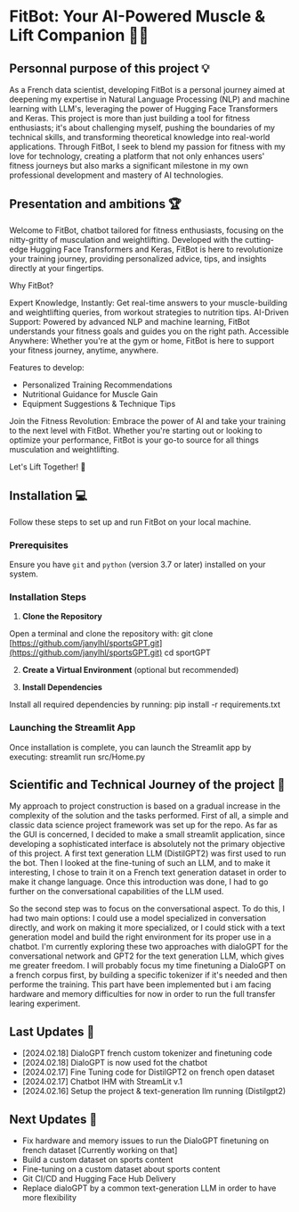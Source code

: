 # FitBot: Your AI-Powered Muscle & Lift Companion 🏋️‍♂️

## Personnal purpose of this project :bulb:
As a French data scientist, developing FitBot is a personal journey aimed at deepening my expertise in Natural Language Processing (NLP) and machine learning with LLM's, leveraging the power of Hugging Face Transformers and Keras. This project is more than just building a tool for fitness enthusiasts; it's about challenging myself, pushing the boundaries of my technical skills, and transforming theoretical knowledge into real-world applications. Through FitBot, I seek to blend my passion for fitness with my love for technology, creating a platform that not only enhances users' fitness journeys but also marks a significant milestone in my own professional development and mastery of AI technologies.

## Presentation and ambitions :trophy:
Welcome to FitBot, chatbot tailored for fitness enthusiasts, focusing on the nitty-gritty of musculation and weightlifting. Developed with the cutting-edge Hugging Face Transformers and Keras, FitBot is here to revolutionize your training journey, providing personalized advice, tips, and insights directly at your fingertips.

Why FitBot?

Expert Knowledge, Instantly: Get real-time answers to your muscle-building and weightlifting queries, from workout strategies to nutrition tips.
AI-Driven Support: Powered by advanced NLP and machine learning, FitBot understands your fitness goals and guides you on the right path.
Accessible Anywhere: Whether you're at the gym or home, FitBot is here to support your fitness journey, anytime, anywhere.

Features to develop:
- Personalized Training Recommendations
- Nutritional Guidance for Muscle Gain
- Equipment Suggestions & Technique Tips

Join the Fitness Revolution: Embrace the power of AI and take your training to the next level with FitBot. Whether you're starting out or looking to optimize your performance, FitBot is your go-to source for all things musculation and weightlifting.

Let's Lift Together! 🚀

## Installation :computer:
Follow these steps to set up and run FitBot on your local machine.

### Prerequisites

Ensure you have `git` and `python` (version 3.7 or later) installed on your system.

### Installation Steps

1. **Clone the Repository**

Open a terminal and clone the repository with:
git clone [https://github.com/janylhl/sportsGPT.git](https://github.com/janylhl/sportsGPT.git)
cd sportGPT

2. **Create a Virtual Environment** (optional but recommended)


3. **Install Dependencies**

Install all required dependencies by running:
pip install -r requirements.txt

### Launching the Streamlit App

Once installation is complete, you can launch the Streamlit app by executing:
streamlit run src/Home.py


## Scientific and Technical Journey of the project :book:
My approach to project construction is based on a gradual increase in the complexity of the solution and the tasks performed. First of all, a simple and classic data science project framework was set up for the repo. As far as the GUI is concerned, I decided to make a small streamlit application, since developing a sophisticated interface is absolutely not the primary objective of this project. A first text generation LLM (DistilGPT2) was first used to run the bot. Then I looked at the fine-tuning of such an LLM, and to make it interesting, I chose to train it on a French text generation dataset in order to make it change language. Once this introduction was done, I had to go further on the conversational capabilities of the LLM used.

So the second step was to focus on the conversational aspect. To do this, I had two main options: I could use a model specialized in conversation directly, and work on making it more specialized, or I could stick with a text generation model and build the right environment for its proper use in a chatbot. I'm currently exploring these two approaches with dialoGPT for the conversational network and GPT2 for the text generation LLM, which gives me greater freedom.
I will probably focus my time finetuning a DialoGPT on a french corpus first, by building a specific tokenizer if it's needed and then performe the training. This part have been implemented but i am facing hardware and memory difficulties for now in order to run the full transfer learing experiment.

## Last Updates :tada:
- [2024.02.18] DialoGPT french custom tokenizer and finetuning code
- [2024.02.18] DialoGPT is now used fot the chatbot
- [2024.02.17] Fine Tuning code for DistilGPT2 on french open dataset
- [2024.02.17] Chatbot IHM with StreamLit v.1
- [2024.02.16] Setup the project & text-generation llm running (Distilgpt2)

## Next Updates :wrench:
- Fix hardware and memory issues to run the DialoGPT finetuning on french dataset [Currently working on that]
- Build a custom dataset on sports content
- Fine-tuning on a custom dataset about sports content
- Git CI/CD and Hugging Face Hub Delivery
- Replace dialoGPT by a common text-generation LLM in order to have more flexibility